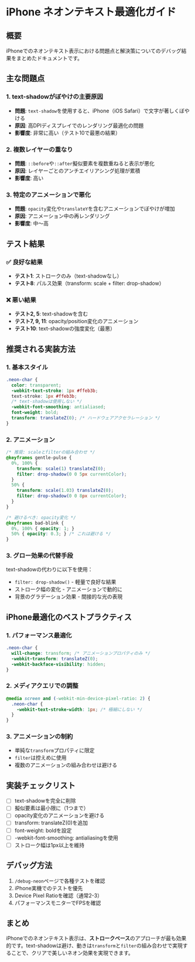 # iPhone ネオンテキスト最適化ガイド

## 概要
iPhoneでのネオンテキスト表示における問題点と解決策についてのデバッグ結果をまとめたドキュメントです。

## 主な問題点

### 1. text-shadowがぼやけの主要原因
- **問題**: `text-shadow`を使用すると、iPhone（iOS Safari）で文字が著しくぼやける
- **原因**: 高DPIディスプレイでのレンダリング最適化の問題
- **影響度**: 非常に高い（テスト10で最悪の結果）

### 2. 複数レイヤーの重なり
- **問題**: `::before`や`::after`擬似要素を複数重ねると表示が悪化
- **原因**: レイヤーごとのアンチエイリアシング処理が累積
- **影響度**: 高い

### 3. 特定のアニメーションで悪化
- **問題**: `opacity`変化や`translateY`を含むアニメーションでぼやけが増加
- **原因**: アニメーション中の再レンダリング
- **影響度**: 中〜高

## テスト結果

### ✅ 良好な結果
- **テスト1**: ストロークのみ（text-shadowなし）
- **テスト8**: パルス効果（transform: scale + filter: drop-shadow）

### ❌ 悪い結果
- **テスト2, 5**: text-shadowを含む
- **テスト7, 9, 11**: opacity/position変化のアニメーション
- **テスト10**: text-shadowの強度変化（最悪）

## 推奨される実装方法

### 1. 基本スタイル
```css
.neon-char {
  color: transparent;
  -webkit-text-stroke: 1px #ffeb3b;
  text-stroke: 1px #ffeb3b;
  /* text-shadowは使用しない */
  -webkit-font-smoothing: antialiased;
  font-weight: bold;
  transform: translateZ(0); /* ハードウェアアクセラレーション */
}
```

### 2. アニメーション
```css
/* 推奨: scaleとfilterの組み合わせ */
@keyframes gentle-pulse {
  0%, 100% { 
    transform: scale(1) translateZ(0);
    filter: drop-shadow(0 0 5px currentColor);
  }
  50% { 
    transform: scale(1.03) translateZ(0);
    filter: drop-shadow(0 0 8px currentColor);
  }
}

/* 避けるべき: opacity変化 */
@keyframes bad-blink {
  0%, 100% { opacity: 1; }
  50% { opacity: 0.3; } /* これは避ける */
}
```

### 3. グロー効果の代替手段
text-shadowの代わりに以下を使用：
- `filter: drop-shadow()` - 軽量で良好な結果
- ストローク幅の変化 - アニメーションで動的に
- 背景のグラデーション効果 - 間接的な光の表現

## iPhone最適化のベストプラクティス

### 1. パフォーマンス最適化
```css
.neon-char {
  will-change: transform; /* アニメーションプロパティのみ */
  -webkit-transform: translateZ(0);
  -webkit-backface-visibility: hidden;
}
```

### 2. メディアクエリでの調整
```css
@media screen and (-webkit-min-device-pixel-ratio: 2) {
  .neon-char {
    -webkit-text-stroke-width: 1px; /* 極細にしない */
  }
}
```

### 3. アニメーションの制約
- 単純な`transform`プロパティに限定
- `filter`は控えめに使用
- 複数のアニメーションの組み合わせは避ける

## 実装チェックリスト

- [ ] text-shadowを完全に削除
- [ ] 擬似要素は最小限に（1つまで）
- [ ] opacity変化のアニメーションを避ける
- [ ] transform: translateZ(0)を追加
- [ ] font-weight: boldを設定
- [ ] -webkit-font-smoothing: antialiasingを使用
- [ ] ストローク幅は1px以上を維持

## デバッグ方法

1. `/debug-neon`ページで各種テストを確認
2. iPhone実機でのテストを優先
3. Device Pixel Ratioを確認（通常2-3）
4. パフォーマンスモニターでFPSを確認

## まとめ

iPhoneでのネオンテキスト表示は、**ストロークベース**のアプローチが最も効果的です。text-shadowは避け、動きは`transform`と`filter`の組み合わせで実現することで、クリアで美しいネオン効果を実現できます。